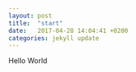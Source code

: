 ```yaml
---
layout: post
title:  "start"
date:   2017-04-28 14:04:41 +0200
categories: jekyll update
---
```

Hello World
